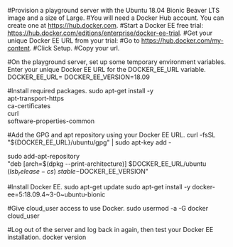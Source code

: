 #Provision a playground server with the Ubuntu 18.04 Bionic Beaver LTS image and a size of Large.
#You will need a Docker Hub account. You can create one at https://hub.docker.com.
#Start a Docker EE free trial: https://hub.docker.com/editions/enterprise/docker-ee-trial.
#Get your unique Docker EE URL from your trial:
#Go to https://hub.docker.com/my-content.
#Click Setup.
#Copy your url.

#On the playground server, set up some temporary environment variables. Enter your unique Docker EE URL for the DOCKER_EE_URL variable.
DOCKER_EE_URL=<your docker ee url>
DOCKER_EE_VERSION=18.09

#Install required packages.
sudo apt-get install -y \
  apt-transport-https \
  ca-certificates \
  curl \
  software-properties-common

#Add the GPG and apt repository using your Docker EE URL.
curl -fsSL "${DOCKER_EE_URL}/ubuntu/gpg" | sudo apt-key add -

sudo add-apt-repository \
  "deb [arch=$(dpkg --print-architecture)] $DOCKER_EE_URL/ubuntu \
  $(lsb_release -cs) \
  stable-$DOCKER_EE_VERSION"

#Install Docker EE.
sudo apt-get update
sudo apt-get install -y docker-ee=5:18.09.4~3-0~ubuntu-bionic

#Give cloud_user access to use Docker.
sudo usermod -a -G docker cloud_user

#Log out of the server and log back in again, then test your Docker EE installation.
docker version


